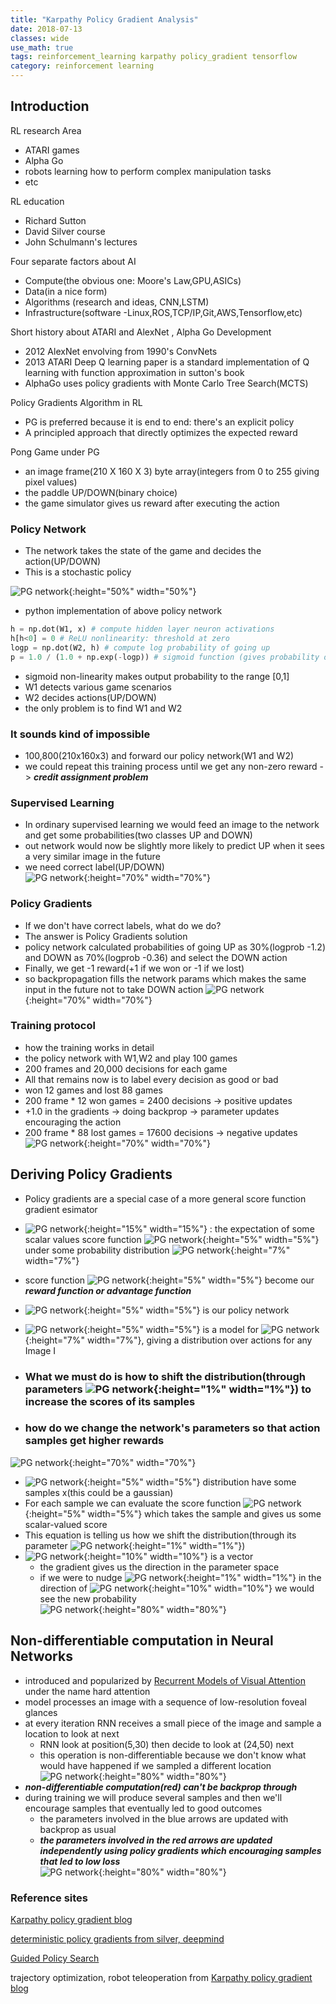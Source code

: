 ```yaml
---
title: "Karpathy Policy Gradient Analysis"
date: 2018-07-13
classes: wide
use_math: true
tags: reinforcement_learning karpathy policy_gradient tensorflow
category: reinforcement learning
---
```


## Introduction
RL research Area
- ATARI games
- Alpha Go 
- robots learning how to perform complex manipulation tasks
- etc


RL education
- Richard Sutton
- David Silver course
- John Schulmann's lectures

Four separate factors about AI
- Compute(the obvious one: Moore's Law,GPU,ASICs)
- Data(in a nice form)
- Algorithms (research and ideas, CNN,LSTM)
- Infrastructure(software -Linux,ROS,TCP/IP,Git,AWS,Tensorflow,etc)

Short history about ATARI and AlexNet , Alpha Go Development
- 2012 AlexNet envolving from 1990's ConvNets
- 2013 ATARI Deep Q learning paper is a standard implementation of Q learning with function approximation in sutton's book
- AlphaGo uses policy gradients with Monte Carlo Tree Search(MCTS)

Policy Gradients Algorithm in RL
- PG is preferred because it is end to end: there's an explicit policy 
- A principled approach that directly optimizes the expected reward

Pong Game under PG
- an image frame(210 X 160 X 3) byte array(integers from 0 to 255 giving pixel values)
- the paddle UP/DOWN(binary choice)
- the game simulator gives us reward after executing the action

### Policy Network
- The network takes the state of the game and decides the action(UP/DOWN)
- This is a stochastic policy

![PG network](../../pictures/policy_gradient/Karpathy_PG1.png){:height="50%" width="50%"}
- python implementation of above policy network
```python
h = np.dot(W1, x) # compute hidden layer neuron activations
h[h<0] = 0 # ReLU nonlinearity: threshold at zero
logp = np.dot(W2, h) # compute log probability of going up
p = 1.0 / (1.0 + np.exp(-logp)) # sigmoid function (gives probability of going up)
```
- sigmoid non-linearity makes output probability to the range [0,1]
- W1 detects various game scenarios
- W2 decides actions(UP/DOWN)
- the only problem is to find W1 and W2 

### It sounds kind of impossible
- 100,800(210x160x3) and forward our policy network(W1 and W2)
- we could repeat this training process until we get any non-zero reward ->  ***credit assignment problem***

### Supervised Learning
- In ordinary supervised learning we would feed an image to the network and get some probabilities(two classes UP and DOWN)
- out network would now be slightly more likely to predict UP when it sees a very similar image in the future
- we need correct label(UP/DOWN)  
![PG network](../../pictures/policy_gradient/Karpathy_PG2.png){:height="70%" width="70%"}

### Policy Gradients
- If we don't have correct labels, what do we do?
- The answer is Policy Gradients solution
- policy network calculated probabilities of going UP as 30%(logprob -1.2) and DOWN as 70%(logprob -0.36) and select the DOWN action 
- Finally, we get -1 reward(+1 if we won or -1 if we lost)
- so backpropagation fills the network params which makes the same input in the future not to take DOWN action
![PG network](../../pictures/policy_gradient/Karpathy_PG3.png){:height="70%" width="70%"}


### Training protocol
- how the training works in detail
- the policy network with W1,W2 and play 100 games
- 200 frames and 20,000 decisions for each game
- All that remains now is to label every decision as good or bad
- won 12 games and lost 88 games
- 200 frame * 12 won games = 2400 decisions -> positive updates
- +1.0 in the gradients -> doing backprop -> parameter updates encouraging the action
- 200 frame * 88 lost games = 17600 decisions -> negative updates
![PG network](../../pictures/policy_gradient/Karpathy_PG4.png){:height="70%" width="70%"}

 
## Deriving Policy Gradients
- Policy gradients are a special case of a more general score function gradient esimator
- ![PG network](../../pictures/policy_gradient/PG_formular1.png){:height="15%" width="15%"} :
the expectation of some scalar values score function ![PG network](../../pictures/policy_gradient/PG_fx.png){:height="5%" width="5%"} under some probability distribution ![PG network](../../pictures/policy_gradient/PG_dist.png){:height="7%" width="7%"}
- score function ![PG network](../../pictures/policy_gradient/PG_fx.png){:height="5%" width="5%"} become our ***reward function or advantage function***
- ![PG network](../../pictures/policy_gradient/PG_px.png){:height="5%" width="5%"} is our policy network
- ![PG network](../../pictures/policy_gradient/PG_px.png){:height="5%" width="5%"} is a model for ![PG network](../../pictures/policy_gradient/PG_ai.png){:height="7%" width="7%"}, giving a distribution over actions for any Image I

- ### What we must do is how to shift the distribution(through parameters ![PG network](../../pictures/policy_gradient/PG_theta.png){:height="1%" width="1%"}) to increase the scores of its samples  
- ### how do we change the network's parameters so that action samples get higher rewards
![PG network](../../pictures/policy_gradient/Karpathy_PG_eq.png){:height="70%" width="70%"}

- ![PG network](../../pictures/policy_gradient/PG_px.png){:height="5%" width="5%"} distribution have some samples x(this could be a gaussian)
- For each sample we can evaluate the score function ![PG network](../../pictures/policy_gradient/PG_fx.png){:height="5%" width="5%"} which takes the sample and gives us some scalar-valued score
- This equation is telling us how we shift the distribution(through its parameter ![PG network](../../pictures/policy_gradient/PG_theta.png){:height="1%" width="1%"})
- ![PG network](../../pictures/policy_gradient/PG_secondterm.png){:height="10%" width="10%"} is a vector
  - the gradient gives us the direction in the parameter space
  - if we were to nudge ![PG network](../../pictures/policy_gradient/PG_theta.png){:height="1%" width="1%"} in the direction of ![PG network](../../pictures/policy_gradient/PG_secondterm.png){:height="10%" width="10%"} we would see the new probability   
![PG network](../../pictures/policy_gradient/Karpathy_PG_summary.png){:height="80%" width="80%"}


## Non-differentiable computation in Neural Networks
- introduced and popularized by [Recurrent Models of Visual Attention](https://arxiv.org/abs/1406.6247) under the name hard attention
- model processes an image with a sequence of low-resolution foveal glances
- at every iteration RNN receives a small piece of the image and sample a location to look at next
  - RNN look at position(5,30) then decide to look at (24,50) next
  - this operation is non-differentiable because we don't know what would have happened if we sampled a different location  
![PG network](../../pictures/policy_gradient/Karpathy_nondiff.png){:height="80%" width="80%"}
- ***non-differentiable computation(red) can't be backprop through***
- during training we will produce several samples and then we'll encourage samples that eventually led to good outcomes
  - the parameters involved in the blue arrows are updated with backprop as usual
  - ***the parameters involved in the red arrows are updated independently using policy gradients which encouraging samples that led to low loss***  
  ![PG network](../../pictures/policy_gradient/Karpathy_nondiff2.png){:height="80%" width="80%"}





### Reference sites
[Karpathy policy gradient blog](http://karpathy.github.io/2016/05/31/rl/)

[deterministic policy gradients from silver, deepmind](http://proceedings.mlr.press/v32/silver14.pdf)

[Guided Policy Search](http://arxiv.org/abs/1504.00702)

trajectory optimization, robot teleoperation from [Karpathy policy gradient blog](http://karpathy.github.io/2016/05/31/rl/)